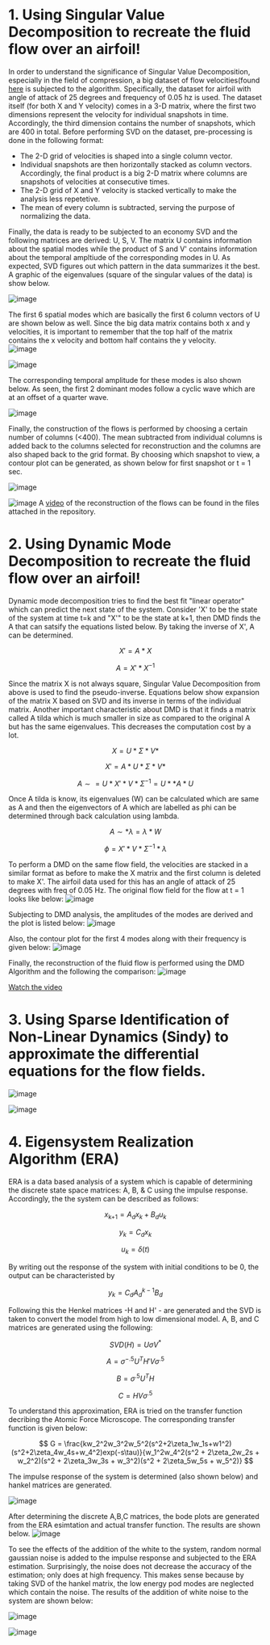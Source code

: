# 1. Using Singular Value Decomposition to recreate the fluid flow over an airfoil!

In order to understand the significance of Singular Value Decomposition, especially in the field of compression, a big dataset of flow velocities(found [here](http://deepblue.lib.umich.edu/data/collections/kk91fk98z) is subjected to the algorithm. Specifically, the dataset for airfoil with angle of attack of 25 degrees and frequency of 0.05 hz is used. The dataset itself (for both X and Y velocity) comes in a 3-D matrix, where the first two dimensions represent the velocity for individual snapshots in time. Accordingly, the third dimension contains the number of snapshots, which are 400 in total. Before performing SVD on the dataset, pre-processing is done in the following format:

- The 2-D grid of velocities is shaped into a single column vector.
- Individual snapshots are then horizontally stacked as column vectors. Accordingly, the final product is a big 2-D matrix where columns are snapshots of velocities at consecutive times.
- The 2-D grid of X and Y velocity is stacked vertically to make the analysis less repetetive. 
- The mean of every column is subtracted, serving the purpose of normalizing the data.

Finally, the data is ready to be subjected to an economy SVD and the following matrices are derived: U, S, V. The matrix U contains information about the spatial modes while the product of S and V' contains information about the temporal ampltiude of the corresponding modes in U. As expected, SVD figures out which pattern in the data summarizes it the best. A graphic of the eigenvalues (square of the singular values of the data) is show below. 

![image](https://github.com/khushant2001/Data_driven_control/assets/70731991/64407632-568d-4aed-93bb-6b4e699da9dd)


The first 6 spatial modes which are basically the first 6 column vectors of U are shown below as well. Since the big data matrix contains both x and y velocities, it is important to remember that the top half of the matrix contains the x velocity and bottom half contains the y velocity.   
![image](https://github.com/khushant2001/Data_driven_control/assets/70731991/bab8c3ad-800c-4c7e-8a6e-0229efa5a7b3)

![image](https://github.com/khushant2001/Data_driven_control/assets/70731991/4050b88c-b6e6-4b1b-8012-da7c305489ad)

The corresponding temporal amplitude for these modes is also shown below. As seen, the first 2 dominant modes follow a cyclic wave which are at an offset of a quarter wave. 

![image](https://github.com/khushant2001/Data_driven_control/assets/70731991/9bf44024-9b47-4488-9e95-893772ad9b4f)

Finally, the construction of the flows is performed by choosing a certain number of columns (<400). The mean subtracted from individual columns is added back to the columns selected for reconstruction and the columns are also shaped back to the grid format. By choosing which snapshot to view, a contour plot can be generated, as shown below for first snapshot or t = 1 sec. 

![image](https://github.com/khushant2001/Data_driven_control/assets/70731991/ab65bed5-df53-49bd-9f9c-f675f4b9e0e7)

![image](https://github.com/khushant2001/Data_driven_control/assets/70731991/96593a46-84d4-481b-a1ed-6aa8f1f06463)
A [video](FluidFlowReconstruction_SVD.mp4) of the reconstruction of the flows can be found in the files attached in the repository. 

# 2. Using Dynamic Mode Decomposition to recreate the fluid flow over an airfoil!

Dynamic mode decomposition tries to find the best fit "linear operator" which can predict the next state of the system. Consider 'X' to be the state of the system at time t=k and "X'" to be the state at k+1, then DMD finds the A that can satsify the equations listed below. By taking the inverse of X', A can be determined. 

$$
X' = A * X
$$

$$
A = X' * X^{-1}
$$

Since the matrix X is not always square, Singular Value Decomposition from above is used to find the pseudo-inverse. Equations below show expansion of the matrix X based on SVD and its inverse in terms of the individual matrix. Another important characteristic about DMD is that it finds a matrix called A tilda which is much smaller in size as compared to the original A but has the same eigenvalues. This decreases the computation cost by a lot.  

$$
X = U * \Sigma * V*
$$

$$
X' = A * U * \Sigma * V*
$$

$$
A\sim = U * X' * V * \Sigma^{-1} = U* * A * U
$$

Once A tilda is know, its eigenvalues (W) can be calculated which are same as A and then the eigenvectors of A which are labelled as phi can be determined through back calculation using lambda.  

$$
A\sim * \lambda = \lambda * W
$$

$$
\phi = X' * V * \Sigma^{-1} * \lambda
$$

To perform a DMD on the same flow field, the velocities are stacked in a similar format as before to make the X matrix and the first column is deleted to make X'. The airfoil data used for this has an angle of attack of 25 degrees with freq of 0.05 Hz. The original flow field for the flow at t = 1 looks like below: 
![image](https://github.com/khushant2001/Data_driven_control/assets/70731991/13852d03-5605-4446-96e9-d64bfc47e1b2)

Subjecting to DMD analysis, the amplitudes of the modes are derived and the plot is listed below: 
![image](https://github.com/khushant2001/Data_driven_control/assets/70731991/609e32d1-e82c-40ab-b6bc-28cc80ca54e5)

Also, the contour plot for the first 4 modes along with their frequency is given below: 
![image](https://github.com/khushant2001/Data_driven_control/assets/70731991/9cdd2b8f-059f-40f5-a512-b22349c429e8)

Finally, the reconstruction of the fluid flow is performed using the DMD Algorithm and the following the comparison: 
![image](https://github.com/khushant2001/Data_driven_control/assets/70731991/ff2f27e4-d759-46b6-b774-48ff3b24ab54)

[Watch the video](FluidFlowReconstruction_DMD.mp4)


# 3. Using Sparse Identification of Non-Linear Dynamics (Sindy) to approximate the differential equations for the flow fields.

![image](https://github.com/khushant2001/Data_driven_control/assets/70731991/30c31eea-a137-415e-acb4-fbd71c2d388c)

![image](https://github.com/khushant2001/Data_driven_control/assets/70731991/46e38a60-2446-461b-824d-778bac87712c)

# 4. Eigensystem Realization Algorithm (ERA)
ERA is a data based analysis of a system which is capable of determining the discrete state space matrices: A, B, & C using the impulse response. Accordingly, the the system can be described as follows: 

$$
x_\text{k+1} = A_d x_k + B_d u_k 
$$

$$
y_k = C_d x_k
$$

$$
u_k = \delta(t)
$$

By writing out the response of the system with initial conditions to be 0, the output can be characteristed by 

$$
y_k = C_d A_d ^ {k-1}B_d
$$

Following this the Henkel matrices -H and H' - are generated and the SVD is taken to convert the model from high to low dimensional model. A, B, and C matrices are generated using the following:

$$
SVD(H) = U \sigma V^{*}
$$

$$
A = \sigma^{-.5} U^{T} H' V \sigma^{.5}
$$

$$
B = \sigma^{.5} U^{T} H 
$$

$$
C = H V \sigma^{.5}
$$

To understand this approximation, ERA is tried on the transfer function decribing the Atomic Force Microscope. The corresponding transfer function is given below: 

$$
G = \frac{kw_2^2w_3^2w_5^2(s^2+2\zeta_1w_1s+w1^2)(s^2+2\zeta_4w_4s+w_4^2)exp(-s\tau)}{w_1^2w_4^2(s^2 + 2\zeta_2w_2s + w_2^2)(s^2 + 2\zeta_3w_3s + w_3^2)(s^2 + 2\zeta_5w_5s + w_5^2)}
$$

The impulse response of the system is determined (also shown below) and hankel matrices are generated. 

![image](https://github.com/khushant2001/Data_driven_control/assets/70731991/c1d06d41-6d2b-480b-a903-6dc53d15a4c9)

After determining the discrete A,B,C matrices, the bode plots are generated from the ERA esimtation and actual transfer function. The results are shown below. 
![image](https://github.com/khushant2001/Data_driven_control/assets/70731991/22efa4f7-96e3-4e44-9ef2-29b5e0b53331)

To see the effects of the addition of the white to the system, random normal gaussian noise is added to the impulse response and subjected to the ERA estimation. Surprisingly, the noise does not decrease the accuracy of the estimation; only does at high frequency. This makes sense because by taking SVD of the hankel matrix, the low energy pod modes are neglected which contain the noise. The results of the addition of white noise to the system are shown below:

![image](https://github.com/khushant2001/Data_driven_control/assets/70731991/68001cd2-2a6b-4af2-b1d0-5cc125229b1e)

![image](https://github.com/khushant2001/Data_driven_control/assets/70731991/3c3d6f50-45ea-400f-9e70-9dfb28aecc0c)
